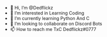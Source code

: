 - 👋 Hi, I’m @Dedflickz
- 👀 I’m interested in Learning Coding
- 🌱 I’m currently learning Python And C
- 💞️ I’m looking to collaborate on Discord Bots
- 📫 How to reach me TxC Dedflickz#0777

<!---
Dedflickz/Dedflickz is a ✨ special ✨ repository because its `README.md` (this file) appears on your GitHub profile.
You can click the Preview link to take a look at your changes.
--->
